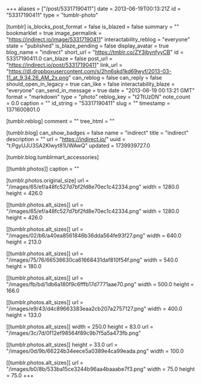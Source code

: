 +++
aliases = ["/post/53317190411"]
date = 2013-06-19T00:13:21Z
id = "53317190411"
type = "tumblr-photo"

[tumblr]
is_blocks_post_format = false
is_blazed = false
summary = ""
bookmarklet = true
image_permalink = "https://indirect.io/image/53317190411"
interactability_reblog = "everyone"
state = "published"
is_blaze_pending = false
display_avatar = true
blog_name = "indirect"
short_url = "https://tmblr.co/ZY3jbynfyyCB"
id = 53317190411.0
can_blaze = false
post_url = "https://indirect.io/post/53317190411"
link_url = "https://dl.dropboxusercontent.com/s/2hn6skd1kd69wyf/2013-03-11_at_9.34.26_AM_2x.png"
can_reblog = false
can_reply = false
should_open_in_legacy = true
can_like = false
interactability_blaze = "everyone"
can_send_in_message = true
date = "2013-06-19 00:13:21 GMT"
format = "markdown"
type = "photo"
reblog_key = "t2TtUzDN"
note_count = 0.0
caption = ""
id_string = "53317190411"
slug = ""
timestamp = 1371600801.0

[tumblr.reblog]
comment = ""
tree_html = ""

[tumblr.blog]
can_show_badges = false
name = "indirect"
title = "indirect"
description = ""
url = "https://indirect.io/"
uuid = "t:PgyUJU3SA2Klwyt81UWAwQ"
updated = 1739939727.0

[tumblr.blog.tumblrmart_accessories]

[[tumblr.photos]]
caption = ""

[tumblr.photos.original_size]
url = "/images/65/ef/a48fc527d7bf2fd8e70ec1c42334.png"
width = 1280.0
height = 426.0

[[tumblr.photos.alt_sizes]]
url = "/images/65/ef/a48fc527d7bf2fd8e70ec1c42334.png"
width = 1280.0
height = 426.0

[[tumblr.photos.alt_sizes]]
url = "/images/02/b6/a40ea8561846b36dda564fe93f27.png"
width = 640.0
height = 213.0

[[tumblr.photos.alt_sizes]]
url = "/images/75/76/66536630ca61668431daf810f54f.png"
width = 540.0
height = 180.0

[[tumblr.photos.alt_sizes]]
url = "/images/fb/bd/1db6a180f9c6fffb17d7771aae70.png"
width = 500.0
height = 166.0

[[tumblr.photos.alt_sizes]]
url = "/images/e9/43/d4c89663383eaa2cb207a2757127.png"
width = 400.0
height = 133.0

[[tumblr.photos.alt_sizes]]
width = 250.0
height = 83.0
url = "/images/3c/7d/0f12ef98564f89c9b7f5a5a473fb.png"

[[tumblr.photos.alt_sizes]]
height = 33.0
url = "/images/0d/9b/66224b34eece5a0389e4ca99eada.png"
width = 100.0

[[tumblr.photos.alt_sizes]]
url = "/images/b0/8b/533ba15ce3244b96aa4baaabe7f3.png"
width = 75.0
height = 75.0
+++
